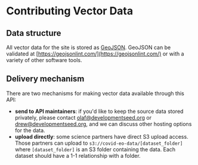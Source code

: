 # Contributing Vector Data

## Data structure
All vector data for the site is stored as [GeoJSON](https://geojson.org/). GeoJSON can be validated at [https://geojsonlint.com/](https://geojsonlint.com/) or with a variety of other software tools.

## Delivery mechanism

There are two mechanisms for making vector data available through this API:
- **send to API maintainers**: if you'd like to keep the source data stored privately, please contact olaf@developmentseed.org or drew@developmentseed.org, and we can discuss other hosting options for the data.
- **upload directly**: some science partners have direct S3 upload access. Those partners can upload to `s3://covid-eo-data/[dataset_folder]` where `[dataset_folder]` is an S3 folder containing the data. Each dataset should have a 1-1 relationship with a folder.
